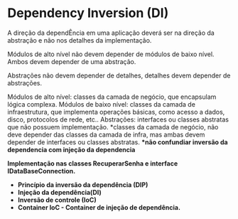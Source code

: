 # Dependency Inversion (DI)
A direção da dependÊncia em uma aplicação deverá ser na direção da abstração e não nos detalhes da implementação.

Módulos de alto nível não devem depender de módulos de baixo nível. Ambos devem depender de uma abstração.

Abstrações não devem depender de detalhes, detalhes devem depender de abstrações.

Módulos de alto nível: classes da camada de negócio, que encapsulam lógica complexa.
Módulos de baixo nível: classes da camada de infraestrutura, que implementa operações básicas, como acesso a dados, disco, protocolos de rede, etc..
Abstrações: interfaces ou classes abstratas que não possuem implementação.
*classes da camada de negócio, não deve depender das classes da camada de infra, mas ambas devem depender de interfaces ou classes abstratas. 
<b>*não confundiar inversão da dependencia com injeção da dependencia<b>

Implementação nas classes RecuperarSenha e interface IDataBaseConnection.

- Princípio da inversão da dependência (DIP)
- Injeção da dependência(DI)
- Inversão de controle (IoC)
- Container IoC - Container de injeção de dependência.